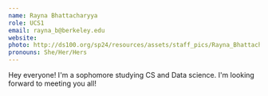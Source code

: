 ```yaml
---
name: Rayna Bhattacharyya
role: UCS1
email: rayna_b@berkeley.edu
website: 
photo: http://ds100.org/sp24/resources/assets/staff_pics/Rayna_Bhattacharyya.jpg
pronouns: She/Her/Hers
---
```

Hey everyone! I'm a sophomore studying CS and Data science. I'm looking forward to meeting you all!
